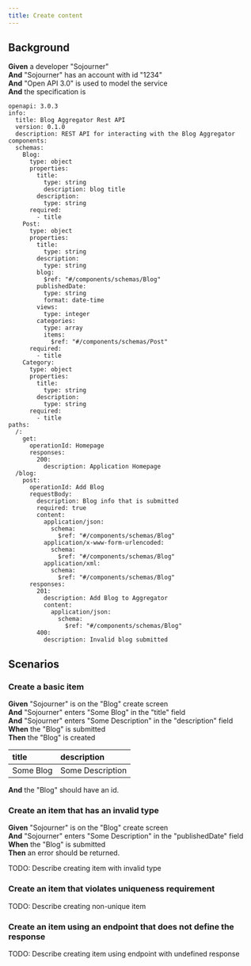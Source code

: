 ```yaml
---
title: Create content
---
```


## Background

**Given** a developer "Sojourner"  
**And** "Sojourner" has an account with id "1234"  
**And** "Open API 3.0" is used to model the service  
**And** the specification is  

```
openapi: 3.0.3
info:
  title: Blog Aggregator Rest API
  version: 0.1.0
  description: REST API for interacting with the Blog Aggregator
components:
  schemas:
    Blog:
      type: object
      properties:
        title:
          type: string
          description: blog title
        description:
          type: string
      required:
        - title
    Post:
      type: object
      properties:
        title:
          type: string
        description:
          type: string
        blog:
          $ref: "#/components/schemas/Blog"
        publishedDate:
          type: string
          format: date-time
        views:
          type: integer
        categories:
          type: array
          items:
            $ref: "#/components/schemas/Post"
      required:
        - title
    Category:
      type: object
      properties:
        title:
          type: string
        description:
          type: string
      required:
        - title
paths:
  /:
    get:
      operationId: Homepage
      responses:
        200:
          description: Application Homepage
  /blog:
    post:
      operationId: Add Blog
      requestBody:
        description: Blog info that is submitted
        required: true
        content:
          application/json:
            schema:
              $ref: "#/components/schemas/Blog"
          application/x-www-form-urlencoded:
            schema:
              $ref: "#/components/schemas/Blog"
          application/xml:
            schema:
              $ref: "#/components/schemas/Blog"
      responses:
        201:
          description: Add Blog to Aggregator
          content:
            application/json:
              schema:
                $ref: "#/components/schemas/Blog"
        400:
          description: Invalid blog submitted
```

## Scenarios

### Create a basic item

**Given** "Sojourner" is on the "Blog" create screen  
**And** "Sojourner" enters "Some Blog" in the "title" field  
**And** "Sojourner" enters "Some Description" in the "description" field  
**When** the "Blog" is submitted  
**Then** the "Blog" is created  

| title     | description      |
|:----------|:-----------------|
| Some Blog | Some Description |

**And** the "Blog" should have an id.  

### Create an item that has an invalid type

**Given** "Sojourner" is on the "Blog" create screen  
**And** "Sojourner" enters "Some Description" in the "publishedDate" field  
**When** the "Blog" is submitted  
**Then** an error should be returned.

TODO: Describe creating item with invalid type

### Create an item that violates uniqueness requirement

TODO: Describe creating non-unique item

### Create an item using an endpoint that does not define the response

TODO: Describe creating item using endpoint with undefined response